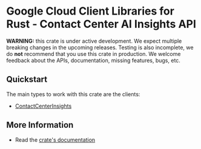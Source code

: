 # Google Cloud Client Libraries for Rust - Contact Center AI Insights API

<!-- Code generated by sidekick. DO NOT EDIT. -->

**WARNING:** this crate is under active development. We expect multiple breaking
changes in the upcoming releases. Testing is also incomplete, we do **not**
recommend that you use this crate in production. We welcome feedback about the
APIs, documentation, missing features, bugs, etc.

## Quickstart

The main types to work with this crate are the clients:

- [ContactCenterInsights]

## More Information

- Read the [crate's documentation](https://docs.rs/google-cloud-contactcenterinsights-v1/latest/google-cloud-contactcenterinsights-v1)

[ContactCenterInsights]: https://docs.rs/google-cloud-contactcenterinsights-v1/latest/google_cloud_contactcenterinsights_v1/client/struct.ContactCenterInsights.html
